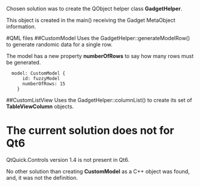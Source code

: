 Chosen solution was to create the QObject helper class **GadgetHelper**.

This object is created in the main() receiving the Gadget MetaObject information.

#QML files
##CustomModel
Uses the GadgetHelper::generateModelRow() to generate randomic data for a single row.

The model has a new property **numberOfRows** to say how many rows must be generated.

```
  model: CustomModel {
      id: fuzzyModel
      numberOfRows: 15
    }
```
##CustomListView
Uses the GadgetHelper::columnList() to create its set of **TableViewColumn** objects.
# The current solution does not for Qt6
QtQuick.Controls version 1.4 is not present in Qt6.

No other solution than creating  **CustomModel** as a C++ object was found, and, it was not the definition.

